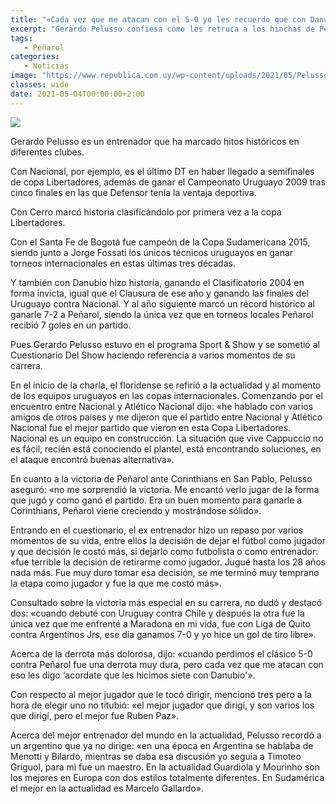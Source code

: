 ```yaml
---
title: "«Cada vez que me atacan con el 5-0 yo les recuerdo que con Danubio les hicimos 7»"
excerpt: "Gerardo Pelusso confiesa cómo les retruca a los hinchas de Peñarol cuando le recuerdan el clásico que perdió 5-0."
tags:
   - Peñarol
categories:
   - Noticias
image: "https://www.republica.com.uy/wp-content/uploads/2021/05/Pelusso.jpg"
classes: wide
date: 2021-05-04T00:00:00+2:00
---
```



<img src="https://www.republica.com.uy/wp-content/uploads/2021/05/Pelusso.jpg">


Gerardo Pelusso es un entrenador que ha marcado hitos históricos en diferentes clubes.


Con Nacional, por ejemplo, es el último DT en haber llegado a semifinales de copa Libertadores, además de ganar el Campeonato Uruguayo 2009 tras cinco finales en las que Defensor tenía la ventaja deportiva.


Con Cerro marcó historia clasificándolo por primera vez a la copa Libertadores.


Con el Santa Fe de Bogotá fue campeón de la Copa Sudamericana 2015, siendo junto a Jorge Fossati los únicos técnicos uruguayos en ganar torneos internacionales en estas últimas tres décadas.


Y también con Danubio hizo historia, ganando el Clasificatorio 2004 en forma invicta, igual que el Clausura de ese año y ganando las finales del Uruguayo contra Nacional. Y al año siguiente marcó un récord histórico al ganarle 7-2 a Peñarol, siendo la única vez que en torneos locales Peñarol recibió 7 goles en un partido.


Pues Gerardo Pelusso estuvo en el programa Sport & Show y se sometió al Cuestionario Del Show haciendo referencia a varios momentos de su carrera.


En el inicio de la charla, el floridense se refirió a la actualidad y al momento de los equipos uruguayos en las copas internacionales. Comenzando por el encuentro entre Nacional y Atlético Nacional dijo: «he hablado con varios amigos de otros países y me dijeron que el partido entre Nacional y Atlético Nacional fue el mejor partido que vieron en esta Copa Libertadores. Nacional es un equipo en construcción. La situación que vive Cappuccio no es fácil, recién está conociendo el plantel, está encontrando soluciones, en el ataque encontró buenas alternativa».


En cuanto a la victoria de Peñarol ante Corinthians en San Pablo, Pelusso aseguró: «no me sorprendió la victoria. Me encantó verlo jugar de la forma que jugó y como ganó el partido. Era un buen momento para ganarle a Corinthians, Peñarol viene creciendo y mostrándose sólido».


Entrando en el cuestionario, el ex entrenador hizo un repaso por varios momentos de su vida, entre ellos la decisión de dejar el fútbol como jugador y que decisión le costó más, si dejarlo como futbolista o como entrenador: «fue terrible la decisión de retirarme como jugador. Jugué hasta los 28 años nada más. Fue muy duro tomar esa decisión, se me terminó muy temprano la etapa como jugador y fue la que me costó más».


Consultado sobre la victoria más especial en su carrera, no dudó y destacó dos: «cuando debuté con Uruguay contra Chile y después la otra fue la única vez que me enfrenté a Maradona en mi vida, fue con Liga de Quito contra Argentinos Jrs, ese día ganamos 7-0 y yo hice un gol de tiro libre».


Acerca de la derrota más dolorosa, dijo: «cuando perdimos el clásico 5-0 contra Peñarol fue una derrota muy dura, pero cada vez que me atacan con eso les digo ‘acordate que les hicimos siete con Danubio'».


Con respecto al mejor jugador que le tocó dirigir, mencionó tres pero a la hora de elegir uno no titubió: «el mejor jugador que dirigí, y son varios los que dirigí, pero el mejor fue Ruben Paz».


Acerca del mejor entrenador del mundo en la actualidad, Pelusso recordó a un argentino que ya no dirige: «en una época en Argentina se hablaba de Menotti y Bilardo, mientras se daba esa discusión yo seguía a Timoteo Griguol, para mi fue un maestro. En la actualidad Guardiola y Mourinho son los mejores en Europa con dos estilos totalmente diferentes. En Sudamérica el mejor en la actualidad es Marcelo Gallardo».


